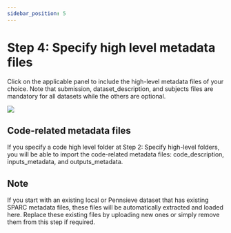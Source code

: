 ```yaml
---
sidebar_position: 5
---
```


# Step 4: Specify high level metadata files

Click on the applicable panel to include the high-level metadata files of your choice. Note that submission, dataset_description, and subjects files are mandatory for all datasets while the others are optional.

<div class="px-10">
    <img src="https://github.com/fairdataihub/SODA-for-SPARC/blob/main/docs/documentation/Organize-dataset/organize-step4-metadata-files.gif?raw=true">
    </img>
</div>

## Code-related metadata files

If you specify a code high level folder at Step 2: Specify high-level folders, you will be able to import the code-related metadata files: code_description, inputs_metadata, and outputs_metadata.

## Note

If you start with an existing local or Pennsieve dataset that has existing SPARC metadata files, these files will be automatically extracted and loaded here. Replace these existing files by uploading new ones or simply remove them from this step if required.
